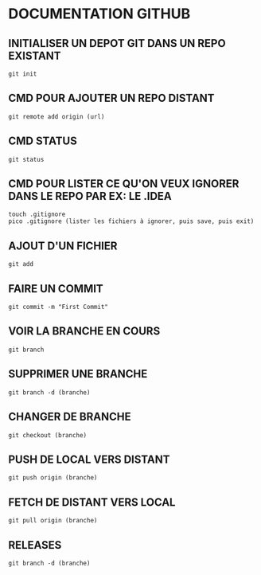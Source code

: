 # DOCUMENTATION GITHUB

## INITIALISER UN DEPOT GIT DANS UN REPO EXISTANT
```
git init 
```

## CMD POUR AJOUTER UN REPO DISTANT
``` 
git remote add origin (url)
```

## CMD STATUS
```
git status
```

## CMD POUR LISTER CE QU'ON VEUX IGNORER DANS LE REPO PAR EX: LE .IDEA
```
touch .gitignore
pico .gitignore (lister les fichiers à ignorer, puis save, puis exit)
```

## AJOUT D'UN FICHIER
```
git add 
```

## FAIRE UN COMMIT
```
git commit -m "First Commit"
```

## VOIR LA BRANCHE EN COURS
```
git branch
```

## SUPPRIMER UNE BRANCHE
```
git branch -d (branche)
```

## CHANGER DE BRANCHE
```
git checkout (branche)
```

## PUSH DE LOCAL VERS DISTANT
```
git push origin (branche)
```

## FETCH DE DISTANT VERS LOCAL
```
git pull origin (branche)
```

## RELEASES
```
git branch -d (branche)
```
